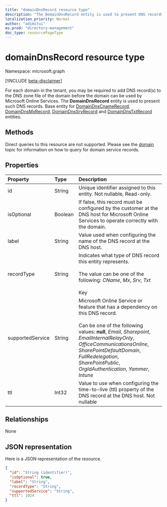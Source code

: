 ```yaml
---
title: "domainDnsRecord resource type"
description: "The DomainDnsRecord entity is used to present DNS records."
localization_priority: Normal
author: "adimitui"
ms.prod: "directory-management"
doc_type: resourcePageType
---
```


# domainDnsRecord resource type

Namespace: microsoft.graph

[!INCLUDE [beta-disclaimer](../../includes/beta-disclaimer.md)]

For each domain in the tenant, you may be required to add DNS record(s) to the DNS zone file of the domain before the domain can be used by Microsoft Online Services. The **DomainDnsRecord** entity is used to present such DNS records. Base entity for [DomainDnsCnameRecord](domaindnscnamerecord.md), [DomainDnsMxRecord](domaindnsmxrecord.md), [DomainDnsSrvRecord](domaindnssrvrecord.md) and [DomainDnsTxtRecord](domaindnstxtrecord.md) entities.

## Methods
Direct queries to this resource are not supported. Please see the [domain](domain.md) topic for information on how to query for domain service records.

## Properties
| Property	   | Type	|Description|
|:---------------|:--------|:----------|
|id|String| Unique identifier assigned to this entity. Not nullable, Read-only.|
|isOptional|Boolean| If false, this record must be configured by the customer at the DNS host for Microsoft Online Services to operate correctly with the domain. |
|label|String| Value used when configuring the name of the DNS record at the DNS host. |
|recordType|String| Indicates what type of DNS record this entity represents.</br></br>The value can be one of the following: *CName*, *Mx*, *Srv*, *Txt*</br></br>Key |
|supportedService|String| Microsoft Online Service or feature that has a dependency on this DNS record.</br></br>Can be one of the following values: **null**, *Email*, *Sharepoint*, *EmailInternalRelayOnly*, *OfficeCommunicationsOnline*, *SharePointDefaultDomain*, *FullRedelegation*, *SharePointPublic*, *OrgIdAuthentication*, *Yammer*, *Intune*|
|ttl|Int32| Value to use when configuring the time-to-live (ttl) property of the DNS record at the DNS host. Not nullable |

## Relationships
None

## JSON representation
Here is a JSON representation of the resource.

<!-- {
  "blockType": "resource",
  "optionalProperties": [

  ],
  "@odata.type": "microsoft.graph.domainDnsRecord"
}-->

```json
{
  "id": "String (identifier)",
  "isOptional": true,
  "label": "String",
  "recordType": "String",
  "supportedService": "String",
  "ttl": 1024
}

```

<!-- uuid: 8fcb5dbc-d5aa-4681-8e31-b001d5168d79
2015-10-25 14:57:30 UTC -->
<!--
{
  "type": "#page.annotation",
  "description": "domainDnsRecord resource",
  "keywords": "",
  "section": "documentation",
  "tocPath": "",
  "suppressions": []
}
-->


